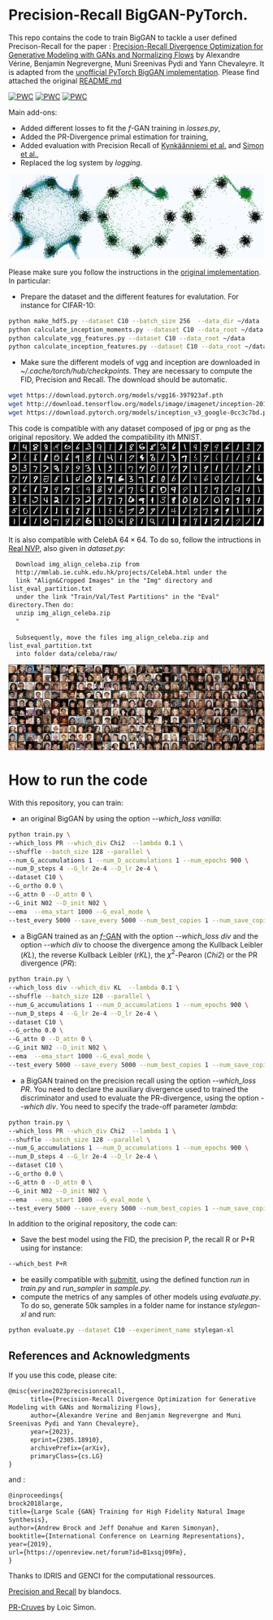 # Precision-Recall BigGAN-PyTorch. 

This repo contains the code to train BigGAN to tackle a user defined Precison-Recall for the paper : [Precision-Recall Divergence Optimization for Generative Modeling with GANs and Normalizing Flows](https://neurips.cc/virtual/2023/poster/71576) by Alexandre Vérine, Benjamin Negrevergne, Muni Sreenivas Pydi and Yann Chevaleyre. It is adapted from the [unofficial PyTorch BigGAN implementation](https://github.com/ajbrock/BigGAN-PyTorch). Please find attached the original [README.md](OriginalREADME.md)

[![PWC](https://img.shields.io/endpoint.svg?url=https://paperswithcode.com/badge/precision-recall-divergence-optimization-for/image-generation-on-mnist)](https://paperswithcode.com/sota/image-generation-on-mnist?p=precision-recall-divergence-optimization-for)
[![PWC](https://img.shields.io/endpoint.svg?url=https://paperswithcode.com/badge/precision-recall-divergence-optimization-for/image-generation-on-fashion-mnist)](https://paperswithcode.com/sota/image-generation-on-fashion-mnist?p=precision-recall-divergence-optimization-for)
[![PWC](https://img.shields.io/endpoint.svg?url=https://paperswithcode.com/badge/precision-recall-divergence-optimization-for/image-generation-on-imagenet-128x128)](https://paperswithcode.com/sota/image-generation-on-imagenet-128x128?p=precision-recall-divergence-optimization-for)

Main add-ons:
- Added different losses to fit the $f$-GAN training in *losses.py*, 
- Added the PR-Divergence primal estimation for training,
- Added evaluation with Precision Recall of [Kynkäänniemi et al.](https://arxiv.org/abs/1904.06991) and [Simon et al.](https://arxiv.org/abs/1905.05441),
- Replaced the log system by *logging*.

![2D Gaussians](imgs/bandeau_2D.png)

Please make sure you follow the instructions in the [original implementation](https://github.com/ajbrock/BigGAN-PyTorch). In particular:
- Prepare the dataset and the different features for evalutation. For instance for CIFAR-10:
```sh
python make_hdf5.py --dataset C10 --batch_size 256  --data_dir ~/data
python calculate_inception_moments.py --dataset C10 --data_root ~/data --batch_size 256	
python calculate_vgg_features.py --dataset C10 --data_root ~/data
python calculate_inception_features.py --dataset C10 --data_root ~/data
```
- Make sure the different models of vgg and inception are downloaded in *~/.cache/torch/hub/checkpoints*. They are necessary to compute the FID, Precision and Recall. The download should be automatic. 
```sh
wget https://download.pytorch.org/models/vgg16-397923af.pth
wget http://download.tensorflow.org/models/image/imagenet/inception-2015-12-05.tgz
wget https://download.pytorch.org/models/inception_v3_google-0cc3c7bd.pth
```
This code is compatible with any dataset composed of jpg or png as the original repository. We added the compatibility ith MNIST.
![MNIST](imgs/bandeauMNIST.png)

It is also compatible with CelebA $64\times64$. To do so, follow the intructions in [Real NVP](https://github.com/laurent-dinh/models/blob/master/real_nvp/celeba_formatting.py), also given in *dataset.py*:

```text
  Download img_align_celeba.zip from
  http://mmlab.ie.cuhk.edu.hk/projects/CelebA.html under the
  link "Align&Cropped Images" in the "Img" directory and list_eval_partition.txt
  under the link "Train/Val/Test Partitions" in the "Eval" directory.Then do:
  unzip img_align_celeba.zip
  "

  Subsequently, move the files img_align_celeba.zip and list_eval_partition.txt
  into folder data/celeba/raw/
```
![CelebA](imgs/bandeauCelebA.png)


# How to run the code
With this repository, you can train:
- an original BigGAN by using the option *--which_loss vanilla*:
```sh
python train.py \
--which_loss PR --which_div Chi2  --lambda 0.1 \
--shuffle --batch_size 128 --parallel \
--num_G_accumulations 1 --num_D_accumulations 1 --num_epochs 900 \
--num_D_steps 4 --G_lr 2e-4 --D_lr 2e-4 \
--dataset C10 \
--G_ortho 0.0 \
--G_attn 0 --D_attn 0 \
--G_init N02 --D_init N02 \
--ema  --ema_start 1000 --G_eval_mode \
--test_every 5000 --save_every 5000 --num_best_copies 1 --num_save_copies 2 --seed 0
```
- a BigGAN trained as an [$f$-GAN](https://arxiv.org/abs/1606.00709) with the option *--which_loss div* and the option *--which div* to choose the divergence among the Kullback Leibler (*KL*), the reverse Kullback Leibler (*rKL*), the $\chi^2$-Pearon (*Chi2*) or the PR divergence (*PR*): 
```sh
python train.py \
--which_loss div --which_div KL  --lambda 0.1 \
--shuffle --batch_size 128 --parallel \
--num_G_accumulations 1 --num_D_accumulations 1 --num_epochs 900 \
--num_D_steps 4 --G_lr 2e-4 --D_lr 2e-4 \
--dataset C10 \
--G_ortho 0.0 \
--G_attn 0 --D_attn 0 \
--G_init N02 --D_init N02 \
--ema  --ema_start 1000 --G_eval_mode \
--test_every 5000 --save_every 5000 --num_best_copies 1 --num_save_copies 2 --seed 0
```
- a BigGAN trained on the precision recall using the option *--which_loss PR*. You need to declare the auxiliary divergence used to trained the discriminator and used to evaluate the PR-divergence, using the option *--which div*. You need to specify the trade-off parameter *lambda*:
```sh
python train.py \
--which_loss PR --which_div Chi2  --lambda 1 \
--shuffle --batch_size 128 --parallel \
--num_G_accumulations 1 --num_D_accumulations 1 --num_epochs 900 \
--num_D_steps 4 --G_lr 2e-4 --D_lr 2e-4 \
--dataset C10 \
--G_ortho 0.0 \
--G_attn 0 --D_attn 0 \
--G_init N02 --D_init N02 \
--ema  --ema_start 1000 --G_eval_mode \
--test_every 5000 --save_every 5000 --num_best_copies 1 --num_save_copies 2 --seed 0
```

In addition to the original repository, the code can:
- Save the best model using the FID, the precision P, the recall R or P+R using for instance:
 ```sh
--which_best P+R
```
- be easilly compatible with [submitit](https://github.com/facebookincubator/submitit),  using the defined function *run* in *train.py* and *run_sampler* in *sample.py*.
- compute the metrics of any samples of other models using *evaluate.py*. To do so, generate 50k samples in a folder name for instance *stylegan-xl* and run:
```sh
python evaluate.py --dataset C10 --experiment_name stylegan-xl
```

## References and Acknowledgments

If you use this code, please cite:
```text
@misc{verine2023precisionrecall,
      title={Precision-Recall Divergence Optimization for Generative Modeling with GANs and Normalizing Flows}, 
      author={Alexandre Verine and Benjamin Negrevergne and Muni Sreenivas Pydi and Yann Chevaleyre},
      year={2023},
      eprint={2305.18910},
      archivePrefix={arXiv},
      primaryClass={cs.LG}
}
```
and :
```text
@inproceedings{
brock2018large,
title={Large Scale {GAN} Training for High Fidelity Natural Image Synthesis},
author={Andrew Brock and Jeff Donahue and Karen Simonyan},
booktitle={International Conference on Learning Representations},
year={2019},
url={https://openreview.net/forum?id=B1xsqj09Fm},
}
```


Thanks to IDRIS and GENCI for the computational ressources. 

[Precision and Recall](https://github.com/blandocs/improved-precision-and-recall-metric-pytorch) by blandocs.

[PR-Cruves](https://github.com/DrLSimon/precision-recall-distributions-icml19) by Loic Simon.

